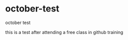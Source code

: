 october-test
============

october test

this is a test after attending a free class in github training
